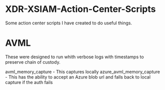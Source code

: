 # XDR-XSIAM-Action-Center-Scripts
Some action center scripts I have created to do useful things.

# AVML
These were designed to run whith verbose logs with timestamps to preserve chain of custody.

avml_memory_capture - This captures locally
azure_avml_memory_capture - This has the ability to accept an Azure blob url and falls back to local capture if the auth fails
